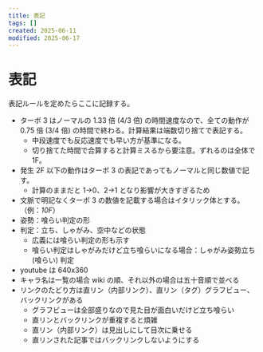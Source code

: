 ```yaml
---
title: 表記
tags: []
created: 2025-06-11
modified: 2025-06-17
---
```


# 表記

表記ルールを定めたらここに記録する。

- ターボ 3 はノーマルの 1.33 倍 (4/3 倍) の時間速度なので、全ての動作が 0.75 倍 (3/4 倍) の時間で終わる。計算結果は端数切り捨てで表記する。
	- 中段速度でも反応速度でも早い方が基準になる。
	- 切り捨てた時間で合算すると計算ミスるから要注意。ずれるのは全体で 1F。
- 発生 2F 以下の動作はターボ 3 の表記であってもノーマルと同じ数値で記す。
	- 計算のままだと 1→0、2→1 となり影響が大きすぎるため
- 文脈で明記なくターボ 3 の数値を記載する場合はイタリック体とする。（例：*10F*）
- 姿勢：喰らい判定の形
- 判定：立ち、しゃがみ、空中などの状態
	- 広義には喰らい判定の形も示す
	- 喰らい判定はしゃがみだけど立ち喰らいになる場合：しゃがみ姿勢立ち (喰らい) 判定
- youtube は 640x360
- キャラ名は一覧の場合 wiki の順、それ以外の場合は五十音順で並べる
- リンクのたどり方は直リン（内部リンク）、直リン（タグ）グラフビュー、バックリンクがある
	- グラフビューは全部盛りなので見た目が面白いだけど立ち喰らい
	- 直リンとバックリンクが重複すると煩雑
	- 直リン（内部リンク）は見出しにして目次に乗せる
	- 直リンされた記事ではバックリンクしないようにする
